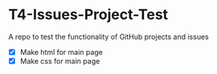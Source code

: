 # T4-Issues-Project-Test
A repo to test the functionality of GitHub projects and issues

- [x] Make html for main page
- [x] Make css for main page